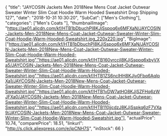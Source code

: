 {
	"title": "JAYCOSIN Jackets Men 2018New Mens Coat Jacket Outwear Sweater Winter Slim Coat Hoodie Warm Hooded Sweatshirt Drop Shipping 127",
	"date": "2018-10-31 10:30:20",
	"SubCat": ["Men's Clothing"],
	"categories": ["Men's Coats "],
	"thumbnailImage": "https://ae01.alicdn.com/kf/HTB1bDbuchPI8KJjSspoq6x6MFXaN/JAYCOSIN-Jackets-Men-2018New-Mens-Coat-Jacket-Outwear-Sweater-Winter-Slim-Coat-Hoodie-Warm-Hooded-Sweatshirt.jpg_220x220.jpg",
	"BigImage": ["https://ae01.alicdn.com/kf/HTB1bDbuchPI8KJjSspoq6x6MFXaN/JAYCOSIN-Jackets-Men-2018New-Mens-Coat-Jacket-Outwear-Sweater-Winter-Slim-Coat-Hoodie-Warm-Hooded-Sweatshirt.jpg","https://ae01.alicdn.com/kf/HTB160vrccjI8KJjSsppq6xbyVXa5/JAYCOSIN-Jackets-Men-2018New-Mens-Coat-Jacket-Outwear-Sweater-Winter-Slim-Coat-Hoodie-Warm-Hooded-Sweatshirt.jpg","https://ae01.alicdn.com/kf/HTB1ZS6nclHH8KJjy0Fbq6AqlpXa1/JAYCOSIN-Jackets-Men-2018New-Mens-Coat-Jacket-Outwear-Sweater-Winter-Slim-Coat-Hoodie-Warm-Hooded-Sweatshirt.jpg","https://ae01.alicdn.com/kf/HTB1vDW7atHO8KJjSZFHq6zWJFXa0/JAYCOSIN-Jackets-Men-2018New-Mens-Coat-Jacket-Outwear-Sweater-Winter-Slim-Coat-Hoodie-Warm-Hooded-Sweatshirt.jpg","https://ae01.alicdn.com/kf/HTB110jjcdzJ8KJjSspkq6zF7VXa9/JAYCOSIN-Jackets-Men-2018New-Mens-Coat-Jacket-Outwear-Sweater-Winter-Slim-Coat-Hoodie-Warm-Hooded-Sweatshirt.jpg"],
	"actualPrice": 10.74,
	"comparePrice": 18.51,
	"linkurl": "http://s.click.aliexpress.com/e/ipCNH7S",
	"inStock": 66
}
